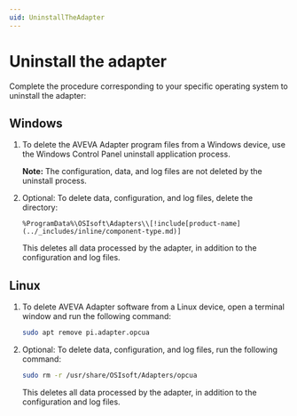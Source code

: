 ```yaml
---
uid: UninstallTheAdapter
---
```


# Uninstall the adapter

Complete the procedure corresponding to your specific operating system to uninstall the adapter:

## Windows

1. To delete the AVEVA Adapter program files from a Windows device, use the Windows Control Panel uninstall application process.

    **Note:** The configuration, data, and log files are not deleted by the uninstall process.

2. Optional: To delete data, configuration, and log files, delete the directory:

    `%ProgramData%\OSIsoft\Adapters\\[!include[product-name](../_includes/inline/component-type.md)]`
   
   This deletes all data processed by the adapter, in addition to the configuration and log files.

## Linux

1. To delete AVEVA Adapter software from a Linux device, open a terminal window and run the following command:

    ```bash
    sudo apt remove pi.adapter.opcua 
    ```

2. Optional: To delete data, configuration, and log files, run the following command:

    ```bash
    sudo rm -r /usr/share/OSIsoft/Adapters/opcua
    ```
    
    This deletes all data processed by the adapter, in addition to the configuration and log files.
